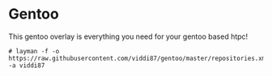 Gentoo
======

This gentoo overlay is everything you need for your gentoo based htpc!

    # layman -f -o https://raw.githubusercontent.com/viddi87/gentoo/master/repositories.xml -a viddi87
